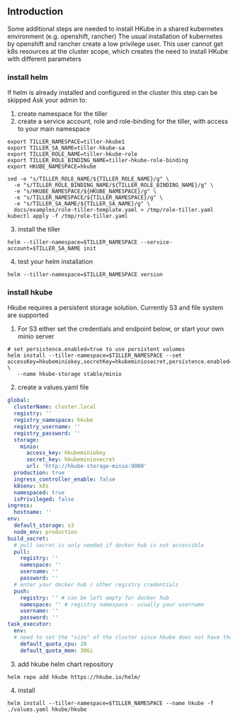 ## Introduction
Some additional steps are needed to install HKube in a shared kubernetes environment (e.g. openshift, rancher)
The usual installation of kubernetes by openshift and rancher create a low privilege user. This user cannot get k8s resources
at the cluster scope, which creates the need to install HKube with different parameters
### install helm
If helm is already installed and configured in the cluster this step can be skipped
Ask your admin to:
1. create namespace for the tiller
2. create a service account, role and role-binding for the tiller, with access to your main namespace
```shell
export TILLER_NAMESPACE=tiller-hkube1
export TILLER_SA_NAME=tiller-hkube-sa
export TILLER_ROLE_NAME=tiller-hkube-role
export TILLER_ROLE_BINDING_NAME=tiller-hkube-role-binding
export HKUBE_NAMESPACE=hkube
```
```shell
sed -e "s/TILLER_ROLE_NAME/${TILLER_ROLE_NAME}/g" \
  -e "s/TILLER_ROLE_BINDING_NAME/${TILLER_ROLE_BINDING_NAME}/g" \
  -e "s/HKUBE_NAMESPACE/${HKUBE_NAMESPACE}/g" \
  -e "s/TILLER_NAMESPACE/${TILLER_NAMESPACE}/g" \
  -e "s/TILLER_SA_NAME/${TILLER_SA_NAME}/g" \
  docs/examples/role-tiller-template.yaml > /tmp/role-tiller.yaml
kubectl apply -f /tmp/role-tiller.yaml
```
3. install the tiller
```shell
helm --tiller-namespace=$TILLER_NAMESPACE --service-account=$TILLER_SA_NAME init
```
4. test your helm installation
```shell
helm --tiller-namespace=$TILLER_NAMESPACE version
```
### install hkube
Hkube requires a persistent storage solution. Currently S3 and file system are supported
1. For S3 either set the credentials and endpoint below, or start your own minio server
```shell
# set persistence.enabled=true to use persistent volumes
helm install --tiller-namespace=$TILLER_NAMESPACE --set accessKey=hkubeminiokey,secretKey=hkubeminiosecret,persistence.enabled=false \
   --name hkube-storage stable/minio
```


2. create a values.yaml file
```yaml
global:
  clusterName: cluster.local
  registry: ''
  registry_namespace: hkube
  registry_username: ''
  registry_password: ''
  storage:
    minio:
      access_key: hkubeminiokey
      secret_key: hkubeminiosecret
      url: 'http://hkube-storage-minio:9000'
  production: true
  ingress_controller_enable: false
  k8senv: k8s
  namespaced: true
  isPrivileged: false
ingress:
  hostname: ''
env:
  default_storage: s3
  node_env: production
build_secret:
  # pull secret is only needed if docker hub is not accessible
  pull:
    registry: ''
    namespace: ''
    username: ''
    password: ''
  # enter your docker hub / other registry credentials
  push:
    registry: '' # can be left empty for docker hub
    namespace: '' # registry namespace - usually your username
    username: ''
    password: ''
task_executor:
  env:
  # need to set the "size" of the cluster since hkube does not have the required permissions
    default_quota_cpu: 20
    default_quota_mem: 30Gi    
```
3. add hkube helm chart repository
```shell
helm repo add hkube https://hkube.io/helm/
```
4. install
```shell
helm install --tiller-namespace=$TILLER_NAMESPACE --name hkube -f ./values.yaml hkube/hkube
```